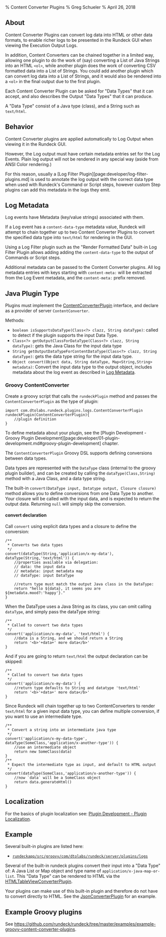 % Content Converter Plugins
% Greg Schueler
% April 26, 2018

## About

Content Converter Plugins can convert log data into HTML or other data formats, to enable richer logs to be presented in the Rundeck GUI when viewing the Execution Output Logs.

In addition, Content Converters can be chained together in a limited way, allowing one plugin to do the work
of (say) converting a List of Java Strings into an HTML `<ol>`, while another plugin does the work of converting CSV formatted data
into a List of Strings. You could add another plugin which can convert log data into a List of Strings, and it would
also be rendered into a `<ol>` in the final output due to the first plugin.

Each Content Converter Plugin can be asked for "Data Types" that it can accept, and also describes the Output "Data Types" that it can produce.

A "Data Type" consist of a Java type (class), and a String such as `text/html`. 

## Behavior

Content Converter plugins are applied automatically to Log Output when viewing it in the Rundeck GUI.

However, the Log output must have certain metadata entries set for the Log Events.  Plain log output will not be
rendered in any special way (aside from ANSI Color rendering.)  

For this reason, usually a [Log Filter Plugin][page:developer/log-filter-plugins.md] is used to annotate the log output with the correct data type when
used with Rundeck's Command or Script steps,
however custom Step plugins can add this metadata in the logs they emit.

## Log Metadata

Log events have Metadata (key/value strings) associated with them.

If a Log event has a `content-data-type` metadata value, Rundeck will attempt to chain together up to two Content Converter Plugins
to convert the specified data type into `text/html` for rendering in the GUI.  

Using a Log Filter plugin such as the "Render Formatted Data" built-in Log Filter Plugin allows adding adding the `content-data-type` to the output
of Commands or Script steps.

Additional metadata can be passed to the Content Converter plugins.  All log metadata entries with keys starting with `content-meta:` will be extracted from the
Log Event metadata, and the `content-meta:` prefix removed.

## Java Plugin Type

Plugins must implement the [ContentConverterPlugin] interface, and declare as a provider of server `ContentConverter`.

Methods:

* `boolean isSupportsDataType(Class<?> clazz, String dataType)`: called to detect if the plugin supports the input Data Type.
* `Class<?> getOutputClassForDataType(Class<?> clazz, String dataType)`: gets the Java Class for the input data type
* `String getOutputDataTypeForContentDataType(Class<?> clazz, String dataType)`: gets the data type string for the input data type.
* `Object convert(Object data, String dataType, Map<String,String> metadata)`: Convert the input data type to the output object, includes metadata about the log event as described in [Log Metadata](#log-metadata).

[ContentConverterPlugin]: ${javadocbase}/com/dtolabs/rundeck/plugins/logs/ContentConverterPlugin.html


### Groovy ContentConverter

Create a groovy script that calls the `rundeckPlugin` method and passes the `ContentConverterPlugin` as the type of plugin:

~~~~~ {.java}
import com.dtolabs.rundeck.plugins.logs.ContentConverterPlugin
rundeckPlugin(ContentConverterPlugin){
    //plugin definition
}
~~~~~~

To define metadata about your plugin, see the [Plugin Development - Groovy Plugin Development][page:developer/01-plugin-development.md#groovy-plugin-development] chapter.

The `ContentConverterPlugin` Groovy DSL supports defining conversions between data types.

Data types are represented with the `DataType` class (internal to the groovy plugin builder),
and can be created by calling the `dataType(Class,String)` method with a Java Class, and a data type string.

The built-in `convert(DataType input, Datatype output, Closure closure)` method allows you to define conversions from one
Data Type to another.  Your closure will be called with the input data, and is expected to return the output data.
Returning `null` will simply skip the conversion.

#### convert declaration

Call `convert` using explicit data types and a closure to define the conversion:

~~~~~ {.java}
/**
 * Converts two data types
 */
convert(dataType(String,'application/x-my-data'), dataType(String,'text/html')) { 
    //properties available via delegation:
    // data: the input data
    // metadata: input metadata map
    // dataType: input DataType
    
    //return type must match the output Java class in the DataType:
    return "hello ${data}, it seems you are ${metadata.mood?:'happy'}."
}
~~~~~~

When the DataType uses a Java String as its class, you can omit calling `dataType`,
and simply pass the dataType string:

~~~~~ {.java}
/**
 * Called to convert two data types
 */
convert('application/x-my-data', 'text/html') { 
	//data is a String, and we should return a String
	return '<b>'+data+' more data</b>'
}
~~~~~~

And if you are going to return `text/html` the output declaration can be skipped:

~~~~~ {.java}
/**
 * Called to convert two data types
 */
convert('application/x-my-data') { 
	//return type defaults to String and datatype 'text/html'
	return '<b>'+data+' more data</b>'
}
~~~~~~

Since Rundeck will chain together up to two ContentConverters to render `text/html` for a given
input data type, you can define multiple conversion, if you want to use
an intermediate type.

~~~~~ {.java}
/**
 * Convert a string into an intermediate java type
 */
convert('application/x-my-data-type', dataType(SomeClass,'application/x-another-type')) { 
	//use an intermediate object
	return new SomeClass(data)
}
/**
 * Expect the intermediate type as input, and default to HTML output
 */
convert(dataType(SomeClass,'application/x-another-type')) { 
	//now `data` will be a SomeClass object
	return data.generateHtml()
}
~~~~~~


## Localization

For the basics of plugin localization see: [Plugin Development - Plugin Localization][].

## Example

Several built-in plugins are listed here:

* [`rundeckapp/src/groovy/com/dtolabs/rundeck/server/plugins/logs`](https://github.com/rundeck/rundeck/tree/master/rundeckapp/src/groovy/com/dtolabs/rundeck/server/plugins/logs)

Several of the built-in rundeck plugins convert their input into a "Data Type" of: A Java List or Map object and type name of `application/x-java-map-or-list`.  This "Data Type" can be rendered to HTML via the [HTMLTableViewConverterPlugin].

Your plugins can make use of this built-in plugin and therefore do not have to convert directly to HTML.
See the [JsonConverterPlugin] for an example.


[JsonConverterPlugin]: https://github.com/rundeck/rundeck/blob/master/rundeckapp/src/groovy/com/dtolabs/rundeck/server/plugins/logs/JsonConverterPlugin.groovy
[HTMLTableViewConverterPlugin]: https://github.com/rundeck/rundeck/tree/master/rundeckapp/src/groovy/com/dtolabs/rundeck/server/plugins/logs/HTMLTableViewConverterPlugin.groovy

## Example Groovy plugins

See <https://github.com/rundeck/rundeck/tree/master/examples/example-groovy-content-converter-plugins>.

[Plugin Development - Plugin Localization]: plugin-development.html#plugin-localization